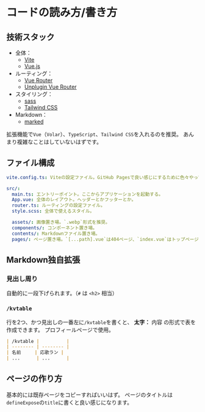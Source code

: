 # コードの読み方/書き方

## 技術スタック

- 全体：
  - [Vite](https://vitejs.dev/)
  - [Vue.js](https://ja.vuejs.org/)
- ルーティング：
  - [Vue Router](https://router.vuejs.org/)
  - [Unplugin Vue Router](https://uvr.esm.is/introduction)
- スタイリング：
  - [sass](https://sass-lang.com/)
  - [Tailwind CSS](https://tailwindcss.com/)
- Markdown：
  - [marked](https://marked.js.org/)

拡張機能で`Vue`（`Volar`）、`TypeScript`、`Tailwind CSS`を入れるのを推奨。
あんまり複雑なことはしていないはずです。

## ファイル構成

```yml
vite.config.ts: Viteの設定ファイル。GitHub Pagesで良い感じにするために色々やってるのでコメントを参照。

src/:
  main.ts: エントリーポイント。ここからアプリケーションを起動する。
  App.vue: 全体のレイアウト。ヘッダーとかフッターとか。
  router.ts: ルーティングの設定ファイル。
  style.scss: 全体で使えるスタイル。

  assets/: 画像置き場。`.webp`形式を推奨。
  components/: コンポーネント置き場。
  contents/: Markdownファイル置き場。
  pages/: ページ置き場。`[...path].vue`は404ページ、`index.vue`はトップページ。
```

## Markdown独自拡張

### 見出し周り

自動的に一段下げられます。（`#` は `<h2>` 相当）

### `/kvtable`

行を2つ、かつ見出しの一番左に`/kvtable`を書くと、 **太字：** 内容 の形式で表を作成できます。
プロフィールページで使用。

```markdown
| /kvtable |          |
| -------- | -------- |
| 名前     | 応歌ラン |
| ...      | ...      |
```

## ページの作り方

基本的には既存ページをコピーすればいいはず。
ページのタイトルは`defineExpose`の`title`に書くと良い感じになります。
